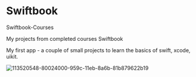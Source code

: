 # Swiftbook

Swiftbook-Courses

My projects from completed courses Swiftbook

My first app - a couple of small projects to learn the basics of swift, xcode, uikit.

![113520548-80024000-959c-11eb-8a6b-81b879622b19](https://user-images.githubusercontent.com/110721351/194863510-540d4505-7988-479c-8d70-05c29ab3d788.png)
